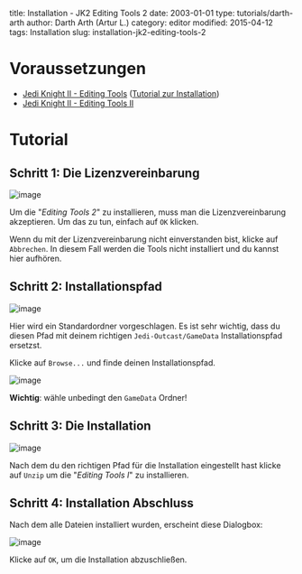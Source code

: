 ﻿title: Installation - JK2 Editing Tools 2
date: 2003-01-01
type: tutorials/darth-arth
author: Darth Arth (Artur L.)
category: editor
modified: 2015-04-12
tags: Installation
slug: installation-jk2-editing-tools-2

# Voraussetzungen

*   [Jedi Knight II - Editing Tools](http://mrwonko.de/jk3files/Jedi%20Outcast/Official%20Releases/Others/2433/) ([Tutorial zur Installation]({filename}installation-jk2-editing-tools.md))
*   [Jedi Knight II - Editing Tools II](http://mrwonko.de/jk3files/Jedi%20Outcast/Official%20Releases/Others/2888/)

# Tutorial

## Schritt 1: Die Lizenzvereinbarung

![image]({filename}installation-jk2-editing-tools-2/et2_step1.jpg)

Um die "_Editing Tools 2_" zu installieren, muss man die Lizenzvereinbarung akzeptieren. Um das zu tun, einfach auf `OK` klicken.

Wenn du mit der Lizenzvereinbarung nicht einverstanden bist, klicke auf `Abbrechen`. In diesem Fall werden die Tools nicht installiert und du kannst hier aufhören.

## Schritt 2: Installationspfad

![image]({filename}installation-jk2-editing-tools-2/et2_step2.jpg)

Hier wird ein Standardordner vorgeschlagen. Es ist sehr wichtig, dass du diesen Pfad mit deinem richtigen `Jedi-Outcast/GameData` Installationspfad ersetzst.

Klicke auf  `Browse...` und finde deinen Installationspfad.

![image]({filename}installation-jk2-editing-tools-2/et2_step2.jpg)

<div class="alert alert-warning"><strong>Wichtig</strong>: wähle unbedingt den <code>GameData</code> Ordner!</div>

## Schritt 3: Die Installation

![image]({filename}installation-jk2-editing-tools-2/et2_step3.jpg)

Nach dem du den richtigen Pfad für die Installation eingestellt hast klicke auf `Unzip` um die "_Editing Tools I_" zu installieren.

## Schritt 4: Installation Abschluss

Nach dem alle Dateien installiert wurden, erscheint diese Dialogbox:

![image]({filename}installation-jk2-editing-tools-2/et2_step5.jpg)

Klicke auf `OK`, um die Installation abzuschließen.




